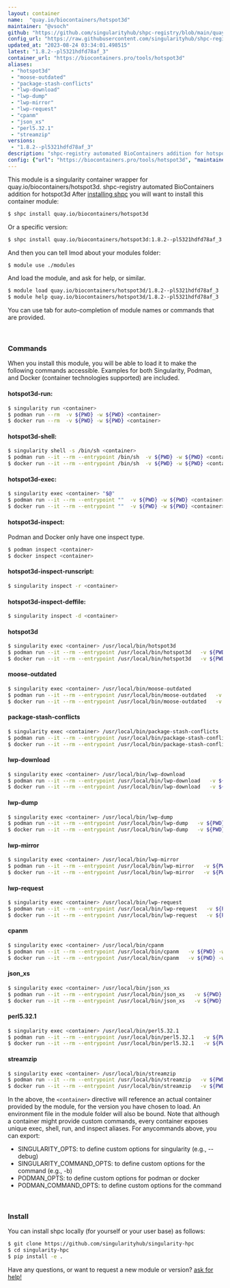```yaml
---
layout: container
name:  "quay.io/biocontainers/hotspot3d"
maintainer: "@vsoch"
github: "https://github.com/singularityhub/shpc-registry/blob/main/quay.io/biocontainers/hotspot3d/container.yaml"
config_url: "https://raw.githubusercontent.com/singularityhub/shpc-registry/main/quay.io/biocontainers/hotspot3d/container.yaml"
updated_at: "2023-08-24 03:34:01.498515"
latest: "1.8.2--pl5321hdfd78af_3"
container_url: "https://biocontainers.pro/tools/hotspot3d"
aliases:
 - "hotspot3d"
 - "moose-outdated"
 - "package-stash-conflicts"
 - "lwp-download"
 - "lwp-dump"
 - "lwp-mirror"
 - "lwp-request"
 - "cpanm"
 - "json_xs"
 - "perl5.32.1"
 - "streamzip"
versions:
 - "1.8.2--pl5321hdfd78af_3"
description: "shpc-registry automated BioContainers addition for hotspot3d"
config: {"url": "https://biocontainers.pro/tools/hotspot3d", "maintainer": "@vsoch", "description": "shpc-registry automated BioContainers addition for hotspot3d", "latest": {"1.8.2--pl5321hdfd78af_3": "sha256:589b482be15d79934f166d1c49d569705a0e7565c97add393874f4aa98b2a588"}, "tags": {"1.8.2--pl5321hdfd78af_3": "sha256:589b482be15d79934f166d1c49d569705a0e7565c97add393874f4aa98b2a588"}, "docker": "quay.io/biocontainers/hotspot3d", "aliases": {"hotspot3d": "/usr/local/bin/hotspot3d", "moose-outdated": "/usr/local/bin/moose-outdated", "package-stash-conflicts": "/usr/local/bin/package-stash-conflicts", "lwp-download": "/usr/local/bin/lwp-download", "lwp-dump": "/usr/local/bin/lwp-dump", "lwp-mirror": "/usr/local/bin/lwp-mirror", "lwp-request": "/usr/local/bin/lwp-request", "cpanm": "/usr/local/bin/cpanm", "json_xs": "/usr/local/bin/json_xs", "perl5.32.1": "/usr/local/bin/perl5.32.1", "streamzip": "/usr/local/bin/streamzip"}}
---
```


This module is a singularity container wrapper for quay.io/biocontainers/hotspot3d.
shpc-registry automated BioContainers addition for hotspot3d
After [installing shpc](#install) you will want to install this container module:


```bash
$ shpc install quay.io/biocontainers/hotspot3d
```

Or a specific version:

```bash
$ shpc install quay.io/biocontainers/hotspot3d:1.8.2--pl5321hdfd78af_3
```

And then you can tell lmod about your modules folder:

```bash
$ module use ./modules
```

And load the module, and ask for help, or similar.

```bash
$ module load quay.io/biocontainers/hotspot3d/1.8.2--pl5321hdfd78af_3
$ module help quay.io/biocontainers/hotspot3d/1.8.2--pl5321hdfd78af_3
```

You can use tab for auto-completion of module names or commands that are provided.

<br>

### Commands

When you install this module, you will be able to load it to make the following commands accessible.
Examples for both Singularity, Podman, and Docker (container technologies supported) are included.

#### hotspot3d-run:

```bash
$ singularity run <container>
$ podman run --rm  -v ${PWD} -w ${PWD} <container>
$ docker run --rm  -v ${PWD} -w ${PWD} <container>
```

#### hotspot3d-shell:

```bash
$ singularity shell -s /bin/sh <container>
$ podman run --it --rm --entrypoint /bin/sh  -v ${PWD} -w ${PWD} <container>
$ docker run --it --rm --entrypoint /bin/sh  -v ${PWD} -w ${PWD} <container>
```

#### hotspot3d-exec:

```bash
$ singularity exec <container> "$@"
$ podman run --it --rm --entrypoint ""  -v ${PWD} -w ${PWD} <container> "$@"
$ docker run --it --rm --entrypoint ""  -v ${PWD} -w ${PWD} <container> "$@"
```

#### hotspot3d-inspect:

Podman and Docker only have one inspect type.

```bash
$ podman inspect <container>
$ docker inspect <container>
```

#### hotspot3d-inspect-runscript:

```bash
$ singularity inspect -r <container>
```

#### hotspot3d-inspect-deffile:

```bash
$ singularity inspect -d <container>
```


#### hotspot3d

```bash
$ singularity exec <container> /usr/local/bin/hotspot3d
$ podman run --it --rm --entrypoint /usr/local/bin/hotspot3d   -v ${PWD} -w ${PWD} <container> -c " $@"
$ docker run --it --rm --entrypoint /usr/local/bin/hotspot3d   -v ${PWD} -w ${PWD} <container> -c " $@"
```


#### moose-outdated

```bash
$ singularity exec <container> /usr/local/bin/moose-outdated
$ podman run --it --rm --entrypoint /usr/local/bin/moose-outdated   -v ${PWD} -w ${PWD} <container> -c " $@"
$ docker run --it --rm --entrypoint /usr/local/bin/moose-outdated   -v ${PWD} -w ${PWD} <container> -c " $@"
```


#### package-stash-conflicts

```bash
$ singularity exec <container> /usr/local/bin/package-stash-conflicts
$ podman run --it --rm --entrypoint /usr/local/bin/package-stash-conflicts   -v ${PWD} -w ${PWD} <container> -c " $@"
$ docker run --it --rm --entrypoint /usr/local/bin/package-stash-conflicts   -v ${PWD} -w ${PWD} <container> -c " $@"
```


#### lwp-download

```bash
$ singularity exec <container> /usr/local/bin/lwp-download
$ podman run --it --rm --entrypoint /usr/local/bin/lwp-download   -v ${PWD} -w ${PWD} <container> -c " $@"
$ docker run --it --rm --entrypoint /usr/local/bin/lwp-download   -v ${PWD} -w ${PWD} <container> -c " $@"
```


#### lwp-dump

```bash
$ singularity exec <container> /usr/local/bin/lwp-dump
$ podman run --it --rm --entrypoint /usr/local/bin/lwp-dump   -v ${PWD} -w ${PWD} <container> -c " $@"
$ docker run --it --rm --entrypoint /usr/local/bin/lwp-dump   -v ${PWD} -w ${PWD} <container> -c " $@"
```


#### lwp-mirror

```bash
$ singularity exec <container> /usr/local/bin/lwp-mirror
$ podman run --it --rm --entrypoint /usr/local/bin/lwp-mirror   -v ${PWD} -w ${PWD} <container> -c " $@"
$ docker run --it --rm --entrypoint /usr/local/bin/lwp-mirror   -v ${PWD} -w ${PWD} <container> -c " $@"
```


#### lwp-request

```bash
$ singularity exec <container> /usr/local/bin/lwp-request
$ podman run --it --rm --entrypoint /usr/local/bin/lwp-request   -v ${PWD} -w ${PWD} <container> -c " $@"
$ docker run --it --rm --entrypoint /usr/local/bin/lwp-request   -v ${PWD} -w ${PWD} <container> -c " $@"
```


#### cpanm

```bash
$ singularity exec <container> /usr/local/bin/cpanm
$ podman run --it --rm --entrypoint /usr/local/bin/cpanm   -v ${PWD} -w ${PWD} <container> -c " $@"
$ docker run --it --rm --entrypoint /usr/local/bin/cpanm   -v ${PWD} -w ${PWD} <container> -c " $@"
```


#### json_xs

```bash
$ singularity exec <container> /usr/local/bin/json_xs
$ podman run --it --rm --entrypoint /usr/local/bin/json_xs   -v ${PWD} -w ${PWD} <container> -c " $@"
$ docker run --it --rm --entrypoint /usr/local/bin/json_xs   -v ${PWD} -w ${PWD} <container> -c " $@"
```


#### perl5.32.1

```bash
$ singularity exec <container> /usr/local/bin/perl5.32.1
$ podman run --it --rm --entrypoint /usr/local/bin/perl5.32.1   -v ${PWD} -w ${PWD} <container> -c " $@"
$ docker run --it --rm --entrypoint /usr/local/bin/perl5.32.1   -v ${PWD} -w ${PWD} <container> -c " $@"
```


#### streamzip

```bash
$ singularity exec <container> /usr/local/bin/streamzip
$ podman run --it --rm --entrypoint /usr/local/bin/streamzip   -v ${PWD} -w ${PWD} <container> -c " $@"
$ docker run --it --rm --entrypoint /usr/local/bin/streamzip   -v ${PWD} -w ${PWD} <container> -c " $@"
```



In the above, the `<container>` directive will reference an actual container provided
by the module, for the version you have chosen to load. An environment file in the
module folder will also be bound. Note that although a container
might provide custom commands, every container exposes unique exec, shell, run, and
inspect aliases. For anycommands above, you can export:

 - SINGULARITY_OPTS: to define custom options for singularity (e.g., --debug)
 - SINGULARITY_COMMAND_OPTS: to define custom options for the command (e.g., -b)
 - PODMAN_OPTS: to define custom options for podman or docker
 - PODMAN_COMMAND_OPTS: to define custom options for the command

<br>

### Install

You can install shpc locally (for yourself or your user base) as follows:

```bash
$ git clone https://github.com/singularityhub/singularity-hpc
$ cd singularity-hpc
$ pip install -e .
```

Have any questions, or want to request a new module or version? [ask for help!](https://github.com/singularityhub/singularity-hpc/issues)
